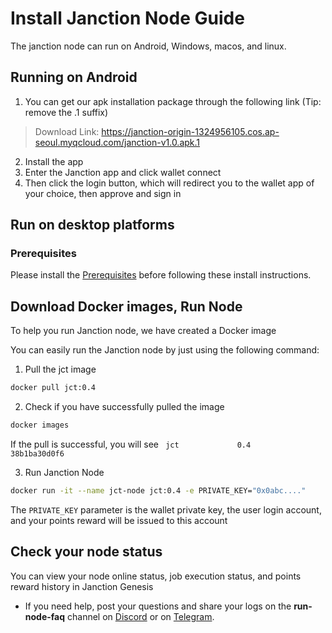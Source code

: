 # Install Janction Node Guide

The janction node can run on Android, Windows, macos, and linux.

## Running on Android

1. You can get our apk installation package through the following link (Tip: remove the .1 suffix)
> Download Link: https://janction-origin-1324956105.cos.ap-seoul.myqcloud.com/janction-v1.0.apk.1

2.  Install the app
3. Enter the Janction app and click wallet connect
4. Then click the login button, which will redirect you to the wallet app of your choice, then approve and sign in

## Run on desktop platforms
###  Prerequisites

Please install the [Prerequisites](./Prerequisites.md) before following these install instructions.



## Download Docker images, Run Node

To help you run Janction node, we have created a Docker image

You can easily run the Janction node by just using the following command:


1. Pull the jct image
```bash
docker pull jct:0.4
```
2. Check if you have successfully pulled the image 
```bash
docker images
```
If the pull is successful, you will see
` jct             0.4             38b1ba30d0f6`

3. Run Janction Node
```bash
docker run -it --name jct-node jct:0.4 -e PRIVATE_KEY="0x0abc...."
```
The `PRIVATE_KEY` parameter is the wallet private key, the user login account, and your points reward will be issued to this account

## Check your node status

You can view your node online status, job execution status, and points reward history in Janction Genesis

* If you need help, post your questions and share your logs on the **run-node-faq** channel on [Discord](https://discord.com/invite/) or on [Telegram](https://).
